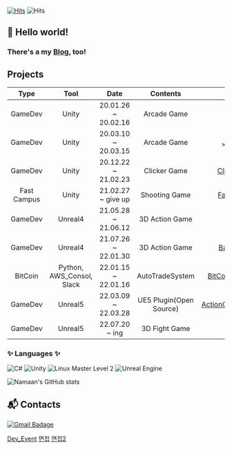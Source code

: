   [![Hits](https://hits.seeyoufarm.com/api/count/incr/badge.svg?url=https%3A%2F%2Fgithub.com%2FGoaway-1&count_bg=%23AEC3EC&title_bg=%23323131&icon=git.svg&icon_color=%23D7D7D7&title=hits&edge_flat=false)](https://hits.seeyoufarm.com)
  ![Hits](https://img.shields.io/github/followers/Goaway-1?label=Follow)

## 👋 Hello world!
  ### There's a my __[Blog](https://Goaway-1.github.io)__, too!
 
  ## __Projects__
  |Type|Tool|Date|Contents|Links|
  |:--:|:--:|:--:|:--:|:--:|
  |GameDev|Unity|20.01.26 ~ 20.02.16|Arcade Game|[Tic Tok](https://github.com/Goaway-1/Tic-Tok)|
  |GameDev|Unity|20.03.10 ~ 20.03.15|Arcade Game|[Just Jump](https://github.com/Goaway-1/Just-Jump)|
  |GameDev|Unity|20.12.22 ~ 21.02.23|Clicker Game|[Clicker Game](https://github.com/Goaway-1/My-Clicker-Game)|
  |Fast Campus|Unity|21.02.27 ~ give up|Shooting Game|[Fast Campus](https://github.com/Goaway-1/Fast_Campus)|
  |GameDev|Unreal4|21.05.28 ~ 21.06.12|3D Action Game|[Arena](https://github.com/Goaway-1/Arena_UnrealEngine)|
  |GameDev|Unreal4|21.07.26 ~ 22.01.30|3D Action Game|[Battle_Arena](https://github.com/Goaway-1/Battle_Arena)|
  |BitCoin|Python, AWS_Consol, Slack|22.01.15 ~ 22.01.16|AutoTradeSystem|[BitCoinAutoSystem](https://github.com/Goaway-1/BitCoinAutoSystem)|
  |GameDev|Unreal5|22.03.09 ~ 22.03.28|UE5 Plugin(Open Source)|[ActionCameraManager](https://github.com/Goaway-1/Action-Camera-Manager-Plugin)|
  |GameDev|Unreal5|22.07.20 ~ ing|3D Fight Game|[Naruto](https://github.com/Goaway-1/Naruto)|

### ✨ Languages ✨
![C#](https://img.shields.io/badge/C-%E2%98%85%E2%98%85%E2%98%86%E2%98%86%E2%98%86-5AC8C8?style=plastic&logo=c#&logoColor=black)  ![Unity](https://img.shields.io/badge/Unity-%E2%98%85%E2%98%85%E2%98%86%E2%98%86%E2%98%86-0095D5??style=plastic&logo=unity&logoColor=white)  ![Linux Master Level 2](https://img.shields.io/badge/Linux%20Maxster%20Level%202-FF8200?logo=linux&logoColor=black) ![Unreal Engine](https://img.shields.io/badge/UnrealEngine-%E2%98%85%E2%98%85%E2%98%86%E2%98%86%E2%98%86-0095D5??style=plastic&logo=unrealengine&logoColor=white)

![Namaan's GitHub stats](https://github-readme-stats.vercel.app/api?username=Goaway-1&show_icons=true&theme=radical)

## :mailbox_with_mail: Contacts
[![Gmail Badage](https://img.shields.io/badge/Gmail-d14836?style=flat-square&logo=Gmail&logoColor=white&link=mailto:richardqwe46@gmail.com)](mailto:richardqwe46@gmail.com)

[Dev_Event](https://dev-event.vercel.app/events)
[면접](https://github.com/devham76/tech-interview-study)
[면접2](https://github.com/JaeYeopHan/Interview_Question_for_Beginner)
